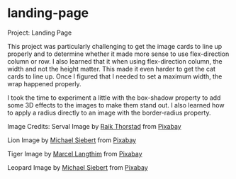# landing-page
Project: Landing Page

This project was particularly challenging to get the image cards to line up properly and to determine whether it made more sense to use flex-direction column or row. I also learned that it when using flex-direction column, the width and not the height matter. This made it even harder to get the cat cards to line up. Once I figured that I needed to set a maximum width, the wrap happened properly. 

I took the time to experiment a little with the box-shadow property to add some 3D effects to the images to make them stand out. I also learned how to apply a radius directly to an image with the border-radius property.

Image Credits:
Serval Image by <a href="https://pixabay.com/users/3342-3342/?utm_source=link-attribution&utm_medium=referral&utm_campaign=image&utm_content=84082">Raik Thorstad</a> from <a href="https://pixabay.com//?utm_source=link-attribution&utm_medium=referral&utm_campaign=image&utm_content=84082">Pixabay</a>

Lion Image by <a href="https://pixabay.com/users/designerpoint-554875/?utm_source=link-attribution&utm_medium=referral&utm_campaign=image&utm_content=515028">Michael Siebert</a> from <a href="https://pixabay.com//?utm_source=link-attribution&utm_medium=referral&utm_campaign=image&utm_content=515028">Pixabay</a>

Tiger Image by <a href="https://pixabay.com/users/pixel-mixer-1197643/?utm_source=link-attribution&utm_medium=referral&utm_campaign=image&utm_content=1975790">Marcel Langthim</a> from <a href="https://pixabay.com//?utm_source=link-attribution&utm_medium=referral&utm_campaign=image&utm_content=1975790">Pixabay</a>

Leopard Image by <a href="https://pixabay.com/users/designerpoint-554875/?utm_source=link-attribution&utm_medium=referral&utm_campaign=image&utm_content=515509">Michael Siebert</a> from <a href="https://pixabay.com//?utm_source=link-attribution&utm_medium=referral&utm_campaign=image&utm_content=515509">Pixabay</a>

